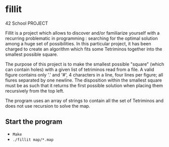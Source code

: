 # fillit
42 School PROJECT

Fillit is a project which allows to discover and/or familiarize yourself with a recurring
problematic in programming : searching for the optimal solution among a huge set of possibilities.
In this particular project, it has been charged to create an algorithm which
fits some Tetriminos together into the smallest possible square.

The purpose of this project is to make the smallest possible "square" (which can contain holes) with a 
given list of tetriminos read from a file. A valid figure contains only '.' and '#', 4 characters in a line, 
four lines per figure; all fiures separated by one newline. The disposition within the smallest square must be 
as such that it returns the first possible solution when placing them recursively from the top left.

The program uses an array of strings to contain all the set of Tetriminos and does not use recursion to solve the map.

## Start the program

- ```Make```
- ```./fillit map/*.map```
